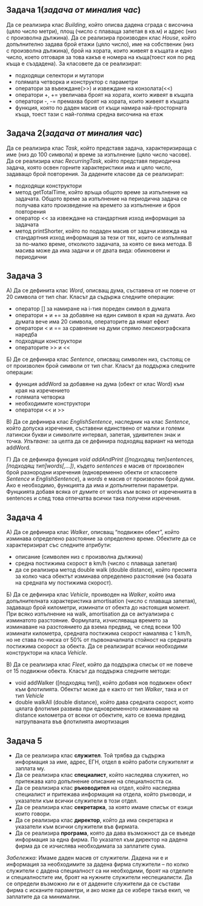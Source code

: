 ## Задача 1(*задача от миналия час*)
Да се реализира клас *Building*, който описва дадена сграда с височина (цяло число метри), площ (число с плаваща запетая в кв.м) и адрес 
(низ с произволна дължина). Да се реализира производен клас *House*, който допълнително задава брой етажи (цяло число), име на собственик
(низ с произволна дължина), брой на хората, които живеят в къщата и едно число, което отговаря за това какъв е номера на къща(тоест коя по ред
къща е създадена). За класовете да се реализират:
- подходящи селектори и мутатори
- голямата четворка и конструктор с параметри
- оператори за въвеждане(>>) и извеждане на конзолата(<<)
- оператори +, += увеличава броят на хората, които живеят в къщата
- оператори -, -= премахва броят на хората, които живеят в къщата
- функция, която по даден масив от къщи намира най-просторната къща, тоест тази с най-голяма средна височина на етаж

## Задача 2(*задача от миналия час*)
Да се реализира клас *Task*, който представя задача, характеризираща с име (низ до 100 символа) и време за изпълнение (цяло число часове). 
Да се реализира клас *RecurringTask*, който представя периодична задача, която освен горните характеристики има и цяло число, задаващо брой повторения. 
За дадените класове да се реализират:
- подходящи конструктори
- метод getTotalTime, който връща общото време за изпълнение на задачата. Общото време за изпълнение на периодична задача се
 получава като произведение на времето за изпълнение и броя повторения
- оператор << за извеждане на стандартния изход информация за задачата
- метод printShorter, който по подаден масив от задачи извежда на стандартния изход информация за тези от тях, които се изпълняват за по-малко време, отколкото задачата, за която се вика метода. В масива може да има задачи и от двата вида: обикновени и периодични

## Задача 3
А) Да се дефинита клас *Word*, описващ дума, съставена от не повече от 20 символа от тип
char. Класът да съдържа следните операции:
- оператор [] за намиране на i-тия пореден символ в думата
- оператори + и += за добавяне на един символ в края на думата. Ако думата вече има 20 символа,  операторите да нямат ефект
- оператори < и == за сравнение на думи спрямо лексикографската наредба
- подходящи конструктори
- операторите >> и <<

Б) Де се дефинира клас *Sentence*, описващ символен низ, състоящ се от произволен брой
символи от тип char. Класът да поддържа следните операции:
- функция addWord за добавяне на дума (обект от клас Word) към края на изречението
- голямата четворка
- необходимите конструктори
- оператори << и >>

В) Да се дефинира клас *EnglishSentence*, наследник на клас *Sentence*, който допуска изречения, съставени единствено от малки и големи 
латински букви и символите интервал, запетая, удивителен знак и точка. 
*Упътване:* за целта да се дефинира подходящ вариант на метода addWord.

Г) Да се дефинира функция *void addAndPrint ([подходящ тип]sentences, [подходящ тип]words[,...])*,
където *sentences* е масив от произволен брой разнородни изречения (едновременно обекти
от класовете *Sentence* и *EnglishSentence*), a *words* е масив от произволен брой думи. Ако е
необходимо, функцията да има и допълнителни параметри. Фунцкията добавя всяка от
думите от words към всяко от изреченията в sentences и след това отпечатва всички така
получени изречения.

## Задача 4
А) Да се дефинира клас *Walker*, описващ “подвижен обект”, който изминава определено разстояние за определено време.
Обектите да се характеризират със следните атрибути:
- описание (символен низ с произволна дължина)
- средна постижима скорост в km/h (число с плаваща запетая)
- да се реализира метод double walk (double distance), който пресмята за колко чaса обектът изминава определено разстояние (на базата на средната му постижима скорост).

Б) Да се дефинира клас *Vehicle*, проиводен на *Walker*, който има допълнителната характеристика amortisation (число с плаваща запетая), 
задаващо брой километри, изминати от обекта до настоящия момент. При всяко изпълнение на walk, amortisation да се актуализира с изминатото 
разстояние. Формулата, изчисляваща времето за изминаване на разстоянието да взема предвид, че след всеки 100 изминати километра, средната постижима
скорост намалява с 1 km/h, но не става по-ниска от 50% от първоначалната стойност на средната постижима скорост за обекта. Да се реализират всички 
необходими конструктори на класа *Vehicle*.

В) Да се реализира клас *Fleet*, който да поддържа списък от не повече от 15 подвижни обекта. Класът да поддържа следните методи:
- void addWalker ([подходящ тип]), който добавя нов подвижен обект към
флотилията. Обектът може да е както от тип *Walker*, така и от тип *Vehicle*
- double walkAll (double distance), който дава средната скорост, която цялата
флотилия развива при едновременното изминаване на distance километра от всеки
от обектите, като се взема предвид натрупваната във флотилията амортизация

## Задача 5
- Да се реализира клас **служител**. Той трябва да съдържа информация за име, адрес, ЕГН, отдел в който работи служителят и заплата му.
- Да се реализира клас **специалист**, който наследява служител, но притежава като допълнение описание на специалността си.
- Да се реализира клас **ръководител** на отдел, който наследява специалист и притежава информация на отдела, който ръководи, и указатели към всички служители в този отдел.
- Да се реализира клас **секретарка**, за която имаме списък от езици които говори.
- Да се реализира клас **директор**, който да има секретарка и указатели към  всички служители във фирмата.
- Да се реализира **програма**, която да дава възможност да се въведе информация за една фирма. По указател към директор на дадена фирма да се изчислява необходимата за заплатите сума.

*Забележка:* Имаме даден масив от служители. Дадена ни е и информация за необходимите за
дадена фирма служители – по колко служители с дадена специалност са ни
необходими, броят на отделите и специалностите им, броят на нужните служители
неспециалисти. Да се определи възможно ли е от дадените служители да се
състави фирма с исканите параметри, и ако може да се избере такъв екип, че
заплатите да са минимални.
